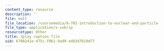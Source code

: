 ```yaml
---
content_type: resource
description: ''
file: null
file_location: /coursemedia/8-701-introduction-to-nuclear-and-particle-physics-fall-2020/6708241e475cf0619a99ed83d7619d77_AQkCZmhu0aA.srt
file_type: application/x-subrip
resourcetype: Other
title: 3play caption file
uid: 6708241e-475c-f061-9a99-ed83d7619d77
---
```

